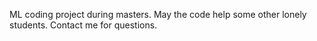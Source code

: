 ML coding project during masters.
May the code help some other lonely students. 
Contact me for questions.
